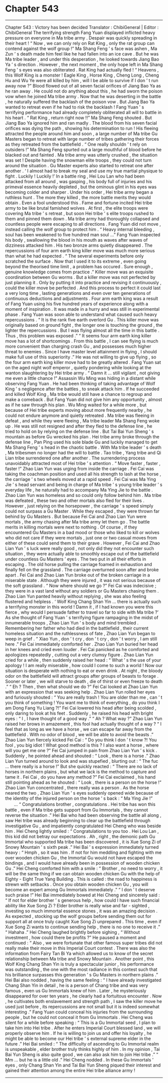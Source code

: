 
# Chapter 543


---

Chapter 543 : Victory has been decided
Translator :
ChibiGeneral |
Editor :
ChibiGeneral
The terrifying strength Fang Yuan displayed inflicted heavy pressure on everyone in Ma tribe army .
Despair was quickly spreading in their heart !
“ Now , we can only rely on Rat King , only the rat group can contend against the wolf group !” Ma Shang Feng ’ s face was ashen , Ma Zun ’ s death made him feel like he had fallen into an ice cave . But he was Ma tribe leader , and under this desperation , he looked towards Jiang Bao Ya ’ s direction .
However , the next moment , the only hope left in Ma Shang Feng ’ s eyes was also obliterated .
Rat King had actually fled !
“ Heavens , this Wolf King is a monster ! Eagle King , Horse King , Cheng Long , Cheng Hu and Wu Ye were all killed by him , will I be able to survive if I don ’ t run away now ?”
Blood flowed out of all seven facial orifices of Jiang Bao Ya as he ran away .
He could not do anything about this , he had sworn the poison vow when he joined Ma tribe army . Now that he was deserting in the battle , he naturally suffered the backlash of the poison vow .
But Jiang Bao Ya wanted to retreat even if he had to risk the backlash !
Fang Yuan ’ s terrifying performance had already completely obliterated all will to battle in his heart .
“ Rat King , return right now !!” Ma Shang Feng shouted .
But Jiang Bao Ya ignored him and ran madly .
The blood from his seven facial orifices was dying the path , showing his determination to run !
His fleeing attracted the people around him and soon , a large number of Ma tribe Gu Masters began to retreat with large number of tribes gathering their forces as they retreated from the battlefield .
“ One really shouldn ’ t rely on outsiders !” Ma Shang Feng spurted out a large mouthful of blood before he blacked out and fainted .
Ma tribe army was utterly crushed , the situation was set !
Despite having the snowman elite troops , they could not turn around the situation .
Gu Master experts also started to retreat one after another .
‘ I almost had to break my seal and use my true martial physique to fight . Luckily ! Luckily !’
In a battle ring , Hei Lou Lan who had been attacked from all around , was gasping , his body full of injuries and his primeval essence heavily depleted , but the ominous glint in his eyes was becoming colder and sharper .
Under his order , Hei tribe army began a ruthless hunt .
The more they killed , the more battle merits they would obtain . Even a fool understood this .
Fame and fortune incited Hei tribe army to be like brutal famished wolves .
At first , the elite troops were covering Ma tribe ’ s retreat , but soon Hei tribe ’ s elite troops rushed to them and pinned them down . Ma tribe army had thoroughly collapsed and countless people were escaping to all directions .
Fang Yuan did not move , instead calling the wolf group to protect him .
“ Heavy internal bleeding , soul has been weakened to five hundred man soul …” Fang Yuan inspected his body , swallowing the blood in his mouth as waves after waves of dizziness attacked him .
His two bronze arms quietly disappeared . The repercussions of four arm earth king killer move was much more serious than what he had expected .
“ The several experiments before only scratched the surface . Now that I used it to its extreme , even going beyond the theorised time limit , a problem has occured . Sure enough , genuine knowledge comes from practice .”
Killer move was an exquisite coordination between Gu worms .
But a killer move was not perfected by just planning it .
Only by putting it into practice and revising it continuously , could the killer move be perfected . And this process to perfect it could last a very long time , lasting generations and even over ten generations of continuous deductions and adjustments .
Four arm earth king was a result of Fang Yuan using his five hundred years of experience along with a moment of inspiration . It was made in a hurry and was still in experimental phase .
Fang Yuan was soon able to understand what caused such heavy repercussions .
“ It is the rank five earth overlord Gu . This killer move was originally based on ground fight , the longer one is touching the ground , the lighter the repercussions . But I was flying almost all the time in this battle . Thus , this problem was exposed .”
“ It seems four arm earth king killer move has a lot of shortcomings . From this battle , I can see flying is much more convenient than charging crash Gu , and possesses much higher threat to enemies . Since I have master level attainment in flying , I should make full use of this superiority .”
He was not willing to give up flying , so the four arm earth king killer move had to be greatly altered .
Fang Yuan sat on the aged night wolf emperor , quietly pondering while looking at the wanton slaughtering by Hei tribe army .
“ Damn it … still vigilant , not giving me even a little chance !” Assassin Wu Ming was hiding in a distant while observing Fang Yuan .
He had been thinking of taking advantage of Wolf King ’ s negligence after the battles , to sneak attack him .
If he succeeded and killed Wolf King , Ma tribe would still have a chance to regroup and make a comeback .
But Fang Yuan did not give him any opportunity , almost as if he saw through his plan .
Wu Ming waited for a while more , but because of Hei tribe experts moving about more frequently nearby , he could not endure anymore and quietly retreated .
Ma tribe was fleeing in defeat , and while they were fleeing , Ma tribe leader Ma Shang Feng woke up .
He was still not resigned and after they fled to the defense line , he tried to hold on by relying on the defense line .
But Tai Bai Yun Sheng ’ s mountain as before Gu wrecked his plan . Hei tribe army broke through the defense line , Pan Ping used his sole blade Gu and luckily managed to get Ma Shang Feng ’ s head in the chaotic battle .
With Ma tribe leader ’ s death , Ma tribesmen no longer had the will to battle .
Tao tribe , Yang tribe and Qi Lian tribe surrendered one after another . The surrendering process unavoidably attracted most of Hei tribe ’ s attention .
“ Move faster , faster , faster !” Zhao Lian Yun was urging from inside the carriage .
Fei Cai was taking the coachman position and used all his strength to lash at the horse , the carriage ’ s two wheels moved at a rapid speed .
Fei Cai was Ma Ying Jie ’ s head servant and being in charge of Ma tribe ’ s young tribe leader ’ s everyday life , he naturally had to accompany Ma Ying Jie to the battle . Zhao Lian Yun was homeless and so could only follow behind him .
Ma tribe was defeated , these two and other mortals also fled for their lives .
However , just relying on the horsepower , the carriage ’ s speed simply could not surpass a Gu Master . While they escaped , they were thrown far behind by Gu Masters .
But because Fei Cai and Zhao Lian Yun were mortals , the army chasing after Ma tribe army let them go .
The battle merits in killing mortals were next to nothing .
Of course , if they encountered Gu Masters in a bad mood or those who liked to kill or wolves who did not care if they were mortals , just one or two casual moves from either of these could send them to their grave .
However , Fei Cai and Zhao Lian Yun ’ s luck were really good , not only did they not encounter such situation , they were actually able to smoothly escape out of the battlefield under countless Gu Masters ’ eyes .
The two put in all their efforts in escaping .
The old horse pulling the carriage foamed in exhaustion and finally fell on the grassland .
The carriage overturned soon after and broke apart .
Fei Cai and Zhao Lian Yun broke out of the broken carriage in a miserable state . Although they were injured , it was not serious because of the soft grassland .
“ Now where should we go ?” Fei Cai was indecisive ; they were in a vast land without any soldiers or Gu Masters chasing them .
Zhao Lian Yun panted heavily without replying , she was also feeling flustered and helpless .
‘ Wolf King Chang Shan Yin … there is actually such a terrifying monster in this world ! Damn it , if I had known you were this fierce , why would I persuade father to travel so far to side with Ma tribe ?’
As she thought of Fang Yuan ’ s terrifying figure rampaging in the midst of innumerable troops , Zhao Lian Yun ’ s body and mind trembled .
Remembering her father who had died in the battlefield , their current homeless situation and the ruthlessness of fate , Zhao Lian Yun began to weep in grief .
“ Xiao Yun , don ’ t cry , don ’ t cry , don ’ t worry , I am still here .” Fei Cai immediately comforted her .
Zhao Lian Yun buried her head in her knees and cried even louder .
Fei Cai panicked as he comforted and apologizes repeatedly , cutting out a very clumsy figure .
Zhao Lian Yun cried for a while , then suddenly raised her head : “ What ’ s the use of your apology ! I am really miserable , how could I come to such a world ! Now our situation is desperate with nothing to eat or even drink . At night , the bloody odor on the battlefield will attract groups after groups of beasts to forage . Sooner or later , we will starve to death , die of thirst or even freeze to death .”
“ Eh ? Then , then what should we do ?” Fei Cai looked at Zhao Lian Yun with an expression that was seeking help .
Zhao Lian Yun rolled her eyes and furiously shouted : “ You are really trash ! You are older than me , can ’ t you think of something ! You want me to think of everything , do you think I am Dong Fang Yu Liang ?!”
Fei Cai lowered his head after being scolded , only daring to look at his feet .
Suddenly , he raised his head with bright eyes : “ I , I have thought of a good way .”
“ Ah ? What way ?” Zhao Lian Yun raised her brows in amazement , this fool had actually thought of a way ?
“ I feel that as long as we have a horse , we can escape far away from the battlefield . With no odor of blood , we will be able to avoid the beasts .”
Zhao Lian Yun fiercely kicked Fei Cai : “ Do you think I don ’ t know ?! You fool , you big idiot ! What good method is this ? I also want a horse , where will you get me one ?”
Fei Cai jumped in pain from Zhao Lian Yun ’ s kick .
Suddenly , he pointed ahead and shouted : “ Look , there is a horse .”
Zhao Lian Yun turned around to look and was stupefied , blurting out : “ The fuc … there really is a horse !”
But she quickly reacted : “ There are no lack of horses in northern plains , but what we lack is the method to capture and tame it . Fei Cai , do you have any method ?”
Fei Cai exclaimed , his hand still pointing ahead as he shouted : “ Look , there is a person on the horse !”
Zhao Lian Yun concentrated , there really was a person .
As the horse neared the two , Zhao Lian Yun ’ s eyes suddenly opened wide because of the identity of the injured person on the horse ’ s back : “ Ma Ying Jie !” 　　…
“ Congratulations brother , congratulations . Hei tribe has won this battle , even if Ma tribe gets support from Gu Immortals , they cannot reverse the situation .” Hei Bai who had been observing the battle all along , saw Hei tribe was already beginning to clear up the battlefield through investigative Gu , and impatiently congratulated Hei Cheng who was beside him .
Hei Cheng lightly smiled : “ Congratulations to you too . Hei Lou Lan , this kid did not betray our expectations . Ah , right , the demonic path Gu Immortal who supported Ma tribe has been discovered , it is Xue Song Zi of Snowy Mountain ’ s sixth peak .”
Hei Bai ’ s expression immediately turned heavy : “ Hmph , so it was him . If not for him meddling and fighting with me over wooden chicken Gu , the Immortal Gu would not have escaped the bindings , and I would have already been in possession of wooden chicken Gu .”
Hei Cheng comforted him with a smile : “ Brother , no need to worry , it will be the same thing if we can obtain wooden chicken Gu with the help of Eighty - Eight True Yang Building . This is called : the road to happiness is strewn with setbacks . Once you obtain wooden chicken Gu , you will become an expert among Gu Immortals immediately .”
“ I don ’ t deserve such praise !” Hei Bai immediately bowed at Hei Cheng and sincerely said : “ If not for elder brother ’ s generous help , how could I have such financial ability like Xue Song Zi ? Elder brother is really wise and far - sighted , investing so much immortal essence stones , it was an amazing decision . As expected , stocking up the wolf groups before sending them out for support all at once truly caught Xue Song Zi unprepared . This time , even if Xue Song Zi wants to continue sending help , there is no one to receive it .”
“ Hahaha .” Hei Cheng laughed brightly before sighing , “ Without investment , how could there be profits ?”
He paused a moment and continued : “ Also , we were fortunate that other famous super tribes did not really make their move in this Imperial Court contest . There was also the information from Fairy Tan Bi Ya which allowed us to know of the secret relationship between Ma tribe and Snowy Mountain . Another point , this Wolf King Chang Shan Yin is truly a spectacular junior , his performance was outstanding , the one with the most radiance in this contest such that his brilliance surpasses this generation ’ s Gu Masters in northern plains .”
Hei Bai also nodded , having the same feeling : “ I have already investigated Chang Shan Yin in detail , he is a person of Chang tribe and was very famous , even us Gu Immortals knew of him . Later , he mysteriously disappeared for over ten years , he clearly had a fortuitous encounter . Now , he cultivates both enslavement and strength path , I saw the killer move he used just before , its repercussions are not small but it is indeed somewhat interesting .”
Fang Yuan could conceal his injuries from the surrounding people , but he could not conceal it from Gu Immortals .
Hei Cheng was silent for a while before speaking : “ This is a Gu Immortal seed , I plan to take him into Hei tribe . After he enters Imperial Court blessed land , we will properly observe him . If he is willing to join us and offer his loyalty , he might be able to become our Hei tribe ’ s external supreme elder in the future .”
Hei Bai smiled : “ The difficulty of ascending to Gu Immortal realm is unspeakable , elder brother truly thinks highly of him . In my opinion , Tai Bai Yun Sheng is also quite good , we can also ask him to join Hei tribe .”
“ Mm … but he is a little old .” Hei Cheng nodded .
In these Gu Immortals ’ eyes , only Chang Shan Yin and Tai Bai Yun Sheng piqued their interest and gained their attention among the entire Hei tribe alliance army !

---

